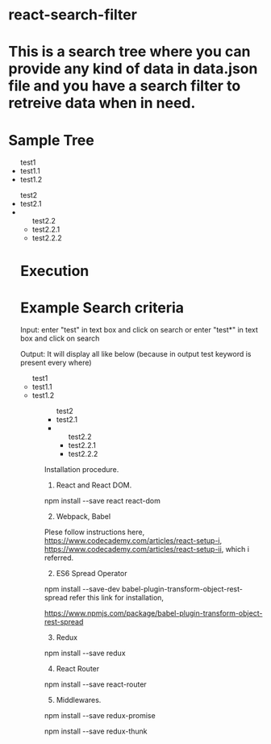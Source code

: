 # react-search-filter
# This is a search tree where you can provide any kind of data in data.json file and you have a search filter to retreive data when in need.


Sample Tree
================
<ul>test1
    <li>test1.1</li>
    <li>test1.2</li>
</ul>
<ul>test2
    <li>test2.1</li>
    <li><ul>test2.2
        <li>test2.2.1</li>
        <li>test2.2.2</li>
        </ul></li>


Execution
================ 

Example
Search criteria 
===============
Input:
    enter "test" in text box and click on search 
    or
    enter "test*" in text box and click on search

Output:
    It will display all like below (because in output test keyword is present every where)
    <ul>test1
        <li>test1.1</li>
        <li>test1.2</li>
    <ul>
    <ul>test2
        <li>test2.1</li>
        <li><ul>test2.2
            <li>test2.2.1</li>
            <li>test2.2.2</li>
            </ul></li>
        </ul>




Installation procedure.

1) React and React DOM.

npm install --save react react-dom

2) Webpack, Babel

Plese follow instructions here, https://www.codecademy.com/articles/react-setup-i, https://www.codecademy.com/articles/react-setup-ii, which i referred.

2) ES6 Spread Operator

npm install --save-dev babel-plugin-transform-object-rest-spread refer this link for installation,

https://www.npmjs.com/package/babel-plugin-transform-object-rest-spread


3) Redux

npm install --save redux

4) React Router

npm install --save react-router

5) Middlewares.

npm install --save redux-promise

npm install --save redux-thunk
